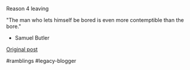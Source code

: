 <!--
date: '2006-03-29'
published: true
slug: 2006-03-reason-4-leaving-man-who-lets-himself_29
time_to_read: 5
title: ''
-->

Reason 4 leaving  

"The man who lets himself be bored is even more contemptible than the bore."

- Samuel Butler

[Original post](https://ysfk.blogspot.com/2006/03/reason-4-leaving-man-who-lets-himself_29.html)

#ramblings #legacy-blogger 